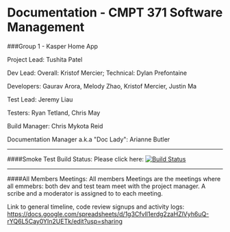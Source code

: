 # Documentation - CMPT 371 Software Management
###Group 1 - Kasper Home App

Project Lead: Tushita Patel

Dev Lead: Overall: Kristof Mercier; Technical: Dylan Prefontaine

Developers: Gaurav Arora, Melody Zhao, Kristof Mercier, Justin Ma

Test Lead: Jeremy Liau

Testers: Ryan Tetland, Chris May

Build Manager: Chris Mykota Reid

Documentation Manager a.k.a "Doc Lady": Arianne Butler

---

####Smoke Test Build Status:
Please click here:
  [![Build Status](https://travis-ci.org/CMPT371Team1/Project.svg?branch=id4)](https://travis-ci.org/CMPT371Team1/Project)

---

####All Members Meetings:
All members Meetings are the meetings where all emmebrs: both dev and test team meet with the project manager. A scribe and a moderator is assigned to to each meeting. 

Link to general timeline, code review signups and activity logs: https://docs.google.com/spreadsheets/d/1g3CfvlI1erdg2zaHZlVyh6uQ-rYQ6L5Cay0YIn2UETk/edit?usp=sharing


